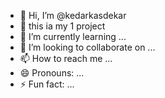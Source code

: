 - 👋 Hi, I’m @kedarkasdekar
- 👀 this ia my 1 project 
- 🌱 I’m currently learning ...
- 💞️ I’m looking to collaborate on ...
- 📫 How to reach me ...
- 😄 Pronouns: ...
- ⚡ Fun fact: ...

<!---
kedarkasdekar/kedarkasdekar is a ✨ special ✨ repository because its `README.md` (this file) appears on your GitHub profile.
You can click the Preview link to take a look at your changes.
--->
